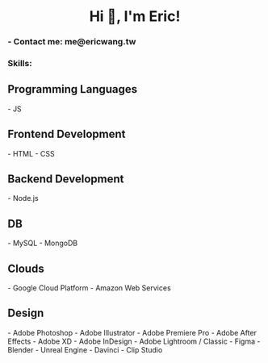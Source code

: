 <h1 align="center">Hi 👋, I'm Eric!</h1>
<h3 align="left">- Contact me: me@ericwang.tw</h3>
<p align="left"></p>

<h3 align="left">Skills:</h3>

<h2 align="left">Programming Languages</h2>
<p align="left">
- JS
</p>
<h2 align="left">Frontend Development</h2>
<p align="left">
- HTML
- CSS
</p>
<h2 align="left">Backend Development</h2>
<p align="left">
- Node.js
</p>
<h2 align="left">DB</h2>
<p align="left">
- MySQL
- MongoDB
</p>
<h2 align="left">Clouds</h2>
<p align="left">
- Google Cloud Platform
- Amazon Web Services
</p>
<h2 align="left">Design</h2>
<p align="left">
- Adobe Photoshop
- Adobe Illustrator
- Adobe Premiere Pro
- Adobe After Effects
- Adobe XD
- Adobe InDesign
- Adobe Lightroom / Classic
- Figma
- Blender
- Unreal Engine
- Davinci
- Clip Studio
</p>


